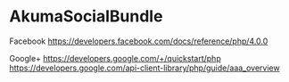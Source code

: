 # AkumaSocialBundle

Facebook
https://developers.facebook.com/docs/reference/php/4.0.0

Google+
https://developers.google.com/+/quickstart/php
https://developers.google.com/api-client-library/php/guide/aaa_overview

